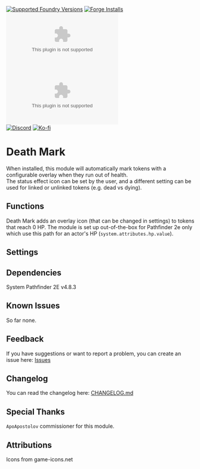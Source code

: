 [![Supported Foundry Versions](https://img.shields.io/endpoint?url=https://foundryshields.com/version?url=../../releases/latest/download/module.json)](https://foundryvtt.com/packages/deathmark) [![Forge Installs](https://img.shields.io/badge/dynamic/json?label=Forge%20Installs&query=package.installs&suffix=%25&url=https%3A%2F%2Fforge-vtt.com%2Fapi%2Fbazaar%2Fpackage%2Fdeathmark&colorB=0374b5)](https://forge-vtt.com/bazaar#sort=updated&package=deathmark)  
[![Latest Downloads](https://img.shields.io/github/downloads/paulo-roger/deathmark/latest/module.zip?color=blue&label=latest%20downloads)](../../releases/latest) [![Total Downloads](https://img.shields.io/github/downloads/paulo-roger/deathmark/module.zip?color=blue&label=total%20downloads)](../../releases)  
[![Discord](https://dcbadge.vercel.app/api/shield/219289132235489280?style=flat)](https://discordapp.com/users/219289132235489280) [![Ko-fi](https://img.shields.io/badge/Ko--fi-winterwulf-0374b5?logo=kofi)](https://ko-fi.com/winterwulf)

# Death Mark

When installed, this module will automatically mark tokens with a configurable overlay when they run out of health.  
The status effect icon can be set by the user, and a different setting can be used for linked or unlinked tokens (e.g. dead vs dying).

## Functions

Death Mark adds an overlay icon (that can be changed in settings) to tokens that reach 0 HP.
The module is set up out-of-the-box for Pathfinder 2e only which use this path for an actor's HP (`system.attributes.hp.value`).

## Settings

## Dependencies
System Pathfinder 2E v4.8.3

## Known Issues
So far none.

## Feedback
If you have suggestions or want to report a problem, you can create an issue here: [Issues](../../issues)

## Changelog
You can read the changelog here: [CHANGELOG.md](/CHANGELOG.md)

## Special Thanks
`ApoApostolov` commissioner for this module.

## Attributions

Icons from game-icons.net